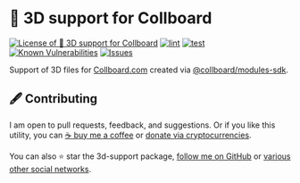 # 🧱 3D support for Collboard

<!--Badges-->
<!--⚠️WARNING: This section was generated by https://github.com/hejny/batch-project-editor/blob/main/src/workflows/800-badges/badges.ts so every manual change will be overwritten.-->


[![License of 🧱 3D support for Collboard](https://img.shields.io/github/license/hejny/3d-support.svg?style=flat)](https://github.com/hejny/3d-support/blob/main/LICENSE)
[![lint](https://github.com/hejny/3d-support/actions/workflows/lint.yml/badge.svg)](https://github.com/hejny/3d-support/actions/workflows/lint.yml)
[![test](https://github.com/hejny/3d-support/actions/workflows/test.yml/badge.svg)](https://github.com/hejny/3d-support/actions/workflows/test.yml)
[![Known Vulnerabilities](https://snyk.io/test/github/hejny/3d-support/badge.svg)](https://snyk.io/test/github/hejny/3d-support)
[![Issues](https://img.shields.io/github/issues/hejny/3d-support.svg?style=flat)](https://github.com/hejny/3d-support/issues)

<!--/Badges-->

Support of 3D files for [Collboard.com](https://collboard.com/) created via [@collboard/modules-sdk](https://www.npmjs.com/package/@collboard/modules-sdk).



<!--Contributing-->
<!--⚠️WARNING: This section was generated by https://github.com/hejny/batch-project-editor/blob/main/src/workflows/810-contributing/contributing.ts so every manual change will be overwritten.-->

## 🖋️ Contributing

I am open to pull requests, feedback, and suggestions. Or if you like this utility, you can [☕ buy me a coffee](https://www.buymeacoffee.com/hejny) or [donate via cryptocurrencies](https://github.com/hejny/hejny/blob/main/documents/crypto.md).

You can also ⭐ star the 3d-support package, [follow me on GitHub](https://github.com/hejny) or [various other social networks](https://www.pavolhejny.com/contact/).

<!--/Contributing-->
